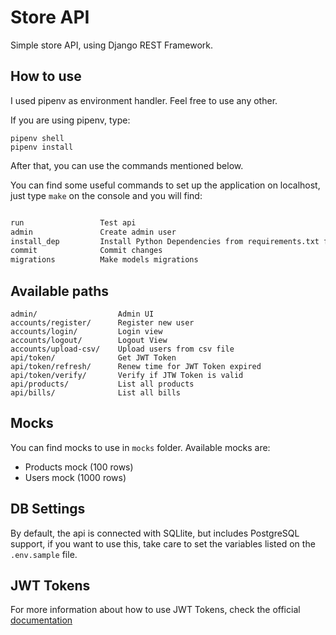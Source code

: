 # Store API

Simple store API, using Django REST Framework.

## How to use

I used pipenv as environment handler. Feel free to use any other.

If you are using pipenv, type:

    pipenv shell
    pipenv install

After that, you can use the commands mentioned below.


You can find some useful commands to set up the application on localhost, just type ``make`` on the console and you will find:

```bash

run                 Test api 
admin               Create admin user 
install_dep         Install Python Dependencies from requirements.txt file 
commit              Commit changes 
migrations          Make models migrations 

```

## Available paths

    admin/                  Admin UI     
    accounts/register/      Register new user
    accounts/login/         Login view
    accounts/logout/        Logout View
    accounts/upload-csv/    Upload users from csv file
    api/token/              Get JWT Token
    api/token/refresh/      Renew time for JWT Token expired
    api/token/verify/       Verify if JTW Token is valid
    api/products/           List all products
    api/bills/              List all bills



## Mocks

You can find mocks to use in ``mocks`` folder. Available mocks are:

*   Products mock (100 rows)
*   Users mock (1000 rows)

## DB Settings

By default, the api is connected with SQLlite, but includes PostgreSQL support, if you want to use this, take care to set the variables listed on the ``.env.sample`` file.

## JWT Tokens

For more information about how to use JWT Tokens, check the official [documentation](https://django-rest-framework-simplejwt.readthedocs.io/en/latest/getting_started.html#usage)